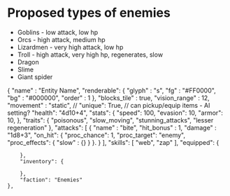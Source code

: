# Proposed types of enemies
* Goblins - low attack, low hp
* Orcs - high attack, medium hp
* Lizardmen - very high attack, low hp
* Troll - high attack, very high hp, regenerates, slow
* Dragon
* Slime
* Giant spider


{
        "name" : "Entity Name",
        "renderable": {
            "glyph" : "s",
            "fg" : "#FF0000",
            "bg" : "#000000",
            "order" : 1
        },
        "blocks_tile" : true,
        "vision_range" : 12,
        "movement" : "static",
        // "unique": True,
        // can pickup/equip items - AI setting?
        "health": "4d10+4",
        "stats": {
            "speed": 100,
            "evasion": 10,
            "armor": 10,
            <!-- "str": 10, -->
            <!-- "dex": 10, -->
        },
        "traits": {
            "poisonous", "slow_moving", "stunning_attacks", "lesser regeneration"
        },
        "attacks": [
            { "name" : "bite", "hit_bonus" : 1, "damage" : "1d8+3", "on_hit": {
                        "proc_chance": 1,
                        "proc_target": "enemy",
                        "proc_effects": {
                            "slow" :  {}
                        }
                    }. }
        ],
        "skills": [
            "web", "zap"
        ],
        "equipped": {

        },
        "inventory": {

        },
        "faction": "Enemies"
    },